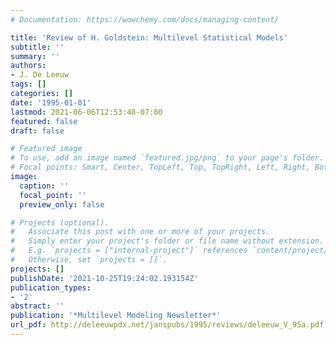 ```yaml
---
# Documentation: https://wowchemy.com/docs/managing-content/

title: 'Review of H. Goldstein: Multilevel Statistical Models'
subtitle: ''
summary: ''
authors:
- J. De Leeuw
tags: []
categories: []
date: '1995-01-01'
lastmod: 2021-06-06T12:53:48-07:00
featured: false
draft: false

# Featured image
# To use, add an image named `featured.jpg/png` to your page's folder.
# Focal points: Smart, Center, TopLeft, Top, TopRight, Left, Right, BottomLeft, Bottom, BottomRight.
image:
  caption: ''
  focal_point: ''
  preview_only: false

# Projects (optional).
#   Associate this post with one or more of your projects.
#   Simply enter your project's folder or file name without extension.
#   E.g. `projects = ["internal-project"]` references `content/project/deep-learning/index.md`.
#   Otherwise, set `projects = []`.
projects: []
publishDate: '2021-10-25T19:24:02.193154Z'
publication_types:
- '2'
abstract: ''
publication: '*Multilevel Modeling Newsletter*'
url_pdf: http://deleeuwpdx.net/janspubs/1995/reviews/deleeuw_V_95a.pdf
---
```

